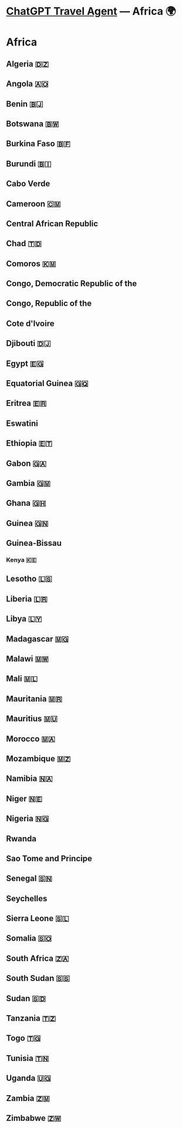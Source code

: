 # [ChatGPT Travel Agent](https://chat.openai.com/) — Africa 🌍  
# Africa 
## Algeria 🇩🇿 
## Angola 🇦🇴 
## Benin 🇧🇯 
## Botswana 🇧🇼 
## Burkina Faso 🇧🇫
## Burundi 🇧🇮 
## Cabo Verde
## Cameroon 🇨🇲 
## Central African Republic
## Chad 🇹🇩 
## Comoros 🇰🇲 
## Congo, Democratic Republic of the
## Congo, Republic of the
## Cote d'Ivoire
## Djibouti 🇩🇯 
## Egypt 🇪🇬 
## Equatorial Guinea 🇬🇶 
## Eritrea 🇪🇷 
## Eswatini
## Ethiopia 🇪🇹 
## Gabon 🇬🇦 
## Gambia 🇬🇲 
## Ghana 🇬🇭 
## Guinea 🇬🇳 
## Guinea-Bissau
### Kenya 🇰🇪 
## Lesotho 🇱🇸 
## Liberia 🇱🇷 
## Libya 🇱🇾 
## Madagascar 🇲🇬 
## Malawi 🇲🇼 
## Mali 🇲🇱 
## Mauritania 🇲🇷 
## Mauritius 🇲🇺 
## Morocco 🇲🇦 
## Mozambique 🇲🇿 
## Namibia 🇳🇦 
## Niger 🇳🇪 
## Nigeria 🇳🇬 
## Rwanda
## Sao Tome and Principe
## Senegal 🇸🇳 
## Seychelles
## Sierra Leone 🇸🇱 
## Somalia 🇸🇴 
## South Africa 🇿🇦 
## South Sudan 🇸🇸 
## Sudan 🇸🇩 
## Tanzania 🇹🇿 
## Togo 🇹🇬 
## Tunisia 🇹🇳 
## Uganda 🇺🇬 
## Zambia 🇿🇲 
## Zimbabwe 🇿🇼 

